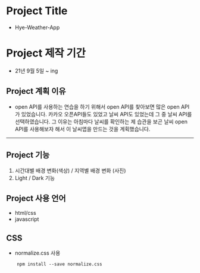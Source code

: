 # Project Title
- Hye-Weather-App

# Project 제작 기간
- 21년 9월 5일 ~ ing

## Project 계획 이유
- open API를 사용하는 연습을 하기 위해서 open API를 찾아보면 많은 open API가 있었습니다. 카카오 오픈API들도 있었고 날씨 API도 있었는데 그 중 날씨 API를 선택하였습니다. 그 이유는 아침마다 날씨를 확인하는 제 습관을 보곤 날씨 open API를 사용해보자 해서 이 날씨앱을 만드는 것을 계획했습니다.

---

## Project 기능
1. 시간대별 배경 변화(색상) / 지역별 배경 변화 (사진)
2. Light / Dark 기능

## Project 사용 언어
- html/css
- javascript

## CSS 
- normalize.css 사용
```
	npm install --save normalize.css
```